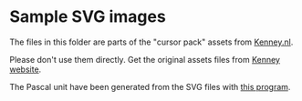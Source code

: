 # Sample SVG images

The files in this folder are parts of the "cursor pack" assets from [Kenney.nl](https://kenney.nl).

Please don't use them directly. Get the original assets files from [Kenney website](https://kenney.nl).

The Pascal unit have been generated from the SVG files with [this program](https://github.com/DeveloppeurPascal/one-shot-tools/SVGFromFolderToStringArrayInUnit).
